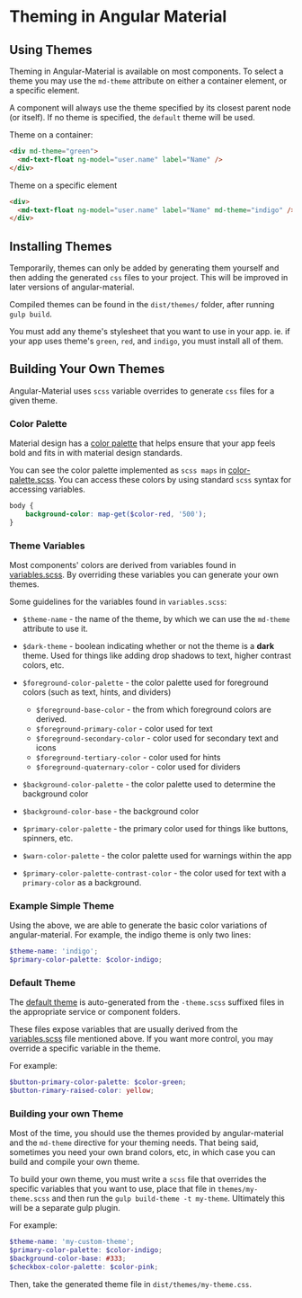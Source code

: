 # Theming in Angular Material

## Using Themes

Theming in Angular-Material is available on most components. To select a theme you may use the `md-theme` attribute on either a container element, or a specific element. 

A component will always use the theme specified by its closest parent node (or itself). If no theme is specified, the `default` theme will be used.

Theme on a container:
```html
<div md-theme="green">
  <md-text-float ng-model="user.name" label="Name" />
</div>
```

Theme on a specific element

```html
<div>
  <md-text-float ng-model="user.name" label="Name" md-theme="indigo" />
</div>
```

## Installing Themes

Temporarily, themes can only be added by generating them yourself and then adding the generated `css` files to your project. This will be improved in later versions of angular-material.

Compiled themes can be found in the `dist/themes/` folder, after running `gulp build`.

You must add any theme's stylesheet that you want to use in your app. ie. if your app uses theme's `green`, `red`, and `indigo`, you must install all of them.

## Building Your Own Themes

Angular-Material uses `scss` variable overrides to generate `css` files for a given theme. 

### Color Palette

Material design has a [color palette](http://www.google.com/design/spec/style/color.html#color-ui-color-palette) that helps ensure that your app feels bold and fits in with material design standards. 

You can see the color palette implemented as `scss maps` in [color-palette.scss](https://github.com/angular/material/blob/master/src/core/style/color-palette.scss). You can access these colors by using standard `scss` syntax for accessing variables.

```scss
body {
	background-color: map-get($color-red, '500');
}
``` 

### Theme Variables

Most components' colors are derived from variables found in [variables.scss](https://github.com/angular/material/blob/master/src/core/style/variables.scss). By overriding these variables you can generate your own themes.

Some guidelines for the variables found in `variables.scss`:

- `$theme-name` - the name of the theme, by which we can use the `md-theme` attribute to use it.
- `$dark-theme` - boolean indicating whether or not the theme is a **dark** theme. Used for things like adding drop shadows to text, higher contrast colors, etc.

- `$foreground-color-palette` - the color palette used for foreground colors (such as text, hints, and dividers)

    - `$foreground-base-color` - the from which foreground colors are derived.
    - `$foreground-primary-color` - color used for text
    - `$foreground-secondary-color` - color used for secondary text and icons
    - `$foreground-tertiary-color` - color used for hints
    - `$foreground-quaternary-color` - color used for dividers
    

- `$background-color-palette` - the color palette used to determine the background color

- `$background-color-base` - the background color

- `$primary-color-palette` - the primary color used for things like buttons, spinners, etc.
- `$warn-color-palette` - the color palette used for warnings within the app
- `$primary-color-palette-contrast-color` - the color used for text with a `primary-color` as a background.


### Example Simple Theme

Using the above, we are able to generate the basic color variations of angular-material. For example, the indigo theme is only two lines:

```scss
$theme-name: 'indigo';
$primary-color-palette: $color-indigo;
```


### Default Theme

The [default theme](https://github.com/angular/material/blob/master/themes/default-theme.scss) is auto-generated from the `-theme.scss` suffixed files in the appropriate service or component folders.

These files expose variables that are usually derived from the [variables.scss](https://github.com/angular/material/blob/master/src/core/style/variables.scss) file mentioned above. If you want more control, you may override a specific variable in the theme.

For example:

```scss
$button-primary-color-palette: $color-green;
$button-rimary-raised-color: yellow;
```

### Building your own Theme

Most of the time, you should use the themes provided by angular-material and the `md-theme` directive for your theming needs. That being said, sometimes you need your own brand colors, etc, in which case you can build and compile your own theme.

To build your own theme, you must write a `scss` file that overrides the specific variables that you want to use, place that file in `themes/my-theme.scss` and then run the `gulp build-theme -t my-theme`. Ultimately this will be a separate gulp plugin.

For example:

```scss
$theme-name: 'my-custom-theme';
$primary-color-palette: $color-indigo;
$background-color-base: #333;
$checkbox-color-palette: $color-pink;
```

Then, take the generated theme file in `dist/themes/my-theme.css`.
